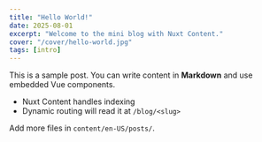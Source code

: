 ```yaml
---
title: "Hello World!"
date: 2025-08-01
excerpt: "Welcome to the mini blog with Nuxt Content."
cover: "/cover/hello-world.jpg"
tags: [intro]
---
```


This is a sample post. You can write content in **Markdown** and use embedded
Vue components.

- Nuxt Content handles indexing
- Dynamic routing will read it at `/blog/<slug>`

Add more files in `content/en-US/posts/`.
